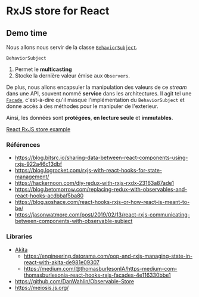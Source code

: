 # RxJS store for React

## Demo time
Nous allons nous servir de la classe [`BehaviorSubject`](subject.md#BehaviorSubject).

`BehaviorSubject`

1. Permet le **multicasting**
1. Stocke la dernière valeur émise aux `Observers`.

De plus, nous allons encapsuler la manipulation des valeurs de ce *stream* dans une API, souvent nommé **service** dans les architectures. Il agit tel une [`Facade`](https://en.wikipedia.org/wiki/Facade_pattern), c'est-à-dire qu'il masque l'implémentation du `BehaviorSubject` et donne accès à des méthodes pour le manipuler de l'exterieur.

Ainsi, les données sont **protégées**, **en lecture seule** et **immutables**.

[React RxJS store example](https://github.com/heticeric/react-rxjs_store-demo)

### Références
- https://blog.bitsrc.io/sharing-data-between-react-components-using-rxjs-922a46c13dbf
- https://blog.logrocket.com/rxjs-with-react-hooks-for-state-management/
- https://hackernoon.com/diy-redux-with-rxjs-rxdx-23163a87ade1
- https://blog.betomorrow.com/replacing-redux-with-observables-and-react-hooks-acdbbaf5ba80
- https://blog.soshace.com/react-hooks-rxjs-or-how-react-is-meant-to-be/
- https://jasonwatmore.com/post/2019/02/13/react-rxjs-communicating-between-components-with-observable-subject

### Libraries
- [Akita](https://netbasal.gitbook.io/akita/)
	- https://engineering.datorama.com/oop-and-rxjs-managing-state-in-react-with-akita-de981e09307
	- https://medium.com/@thomasburlesonIA/https-medium-com-thomasburlesonia-react-hooks-rxjs-facades-4e116330bbe1
- https://github.com/DanWahlin/Observable-Store
- https://meiosis.js.org/
